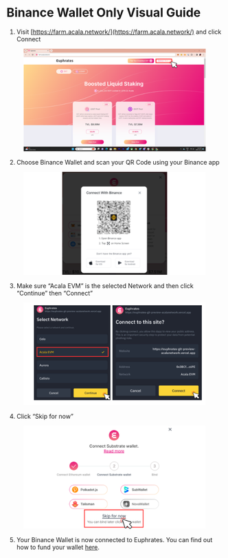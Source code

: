 # Binance Wallet Only Visual Guide

1. Visit [https://farm.acala.network/](https://farm.acala.network/) and click Connect

<figure><img src="../../../.gitbook/assets/Landing Page (1).png" alt=""><figcaption></figcaption></figure>

2. Choose Binance Wallet and scan your QR Code using your Binance app

<figure><img src="../../../.gitbook/assets/Binance App Scan (1) (1).png" alt=""><figcaption></figcaption></figure>

3. Make sure “Acala EVM” is the selected Network and then click “Continue” then “Connect”

<figure><img src="../../../.gitbook/assets/Binance Acala EVM (2) (1).png" alt=""><figcaption></figcaption></figure>

4. Click “Skip for now”

<figure><img src="../../../.gitbook/assets/Skip for now (1).png" alt=""><figcaption></figcaption></figure>

5. Your Binance Wallet is now connected to Euphrates. You can find out how to fund your wallet [here](../../setup-wallet/funding-your-evm-wallet/).
